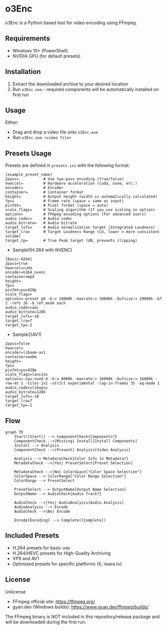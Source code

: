 # o3Enc

o3Enc is a Python based tool for video encoding using FFmpeg.

## Requirements

- Windows 10+ (PowerShell)
- NVIDIA GPU (for default presets)

## Installation

1. Extract the downloaded archive to your desired location
2. Run `o3Enc.exe` - required components will be automatically installed on first run

## Usage

Either:
- Drag and drop a video file onto `o3Enc.exe`
- Run `o3Enc.exe <video file>`

## Presets Usage

Presets are defined in `presets.ini` with the following format:

```
[example_preset_name]
2pass=           # Use two-pass encoding (true/false)
hwaccel=         # Hardware acceleration (cuda, none, etc.)
encoder=         # Encoder
container=       # Container format
height=          # Output height (width is automatically calculated)
fps=             # Frame rate (space = same as input)
pixfmt=          # Pixel format (space = auto)
scale_flags=     # Scaling algorithm (If you use scaling in option)
options=         # FFmpeg encoding options (For advanced users)
audio_codec=     # Audio codec
audio_bitrate=   # Audio bitrate
target_lufs=     # Audio normalization target (Integrated Loudness)
target_lra=      # Target Loudness Range (LU, lower = more consistent volume)
target_tp=       # True Peak target (dB, prevents clipping)
```

- Sample1(H.264 with NVENC)
```
[Basic-H264]
2pass=true
hwaccel=cuda
encoder=h264_nvenc
container=mp4
height=
fps=
pixfmt=yuv420p
scale_flags=
options=-preset p6 -b:v 10000k -maxrate:v 10000k -bufsize:v 20000k -bf 2 -refs 16 -b_ref_mode each
audio_codec=aac
audio_bitrate=128k
target_lufs=-18
target_lra=7
target_tp=-2
```

- Sample2(AV1)
```
2pass=false
hwaccel=
encoder=libaom-av1
container=webm
height=
fps=
pixfmt=yuv420p
scale_flags=lanczos
options=-cpu-used 4 -b:v 8000k -maxrate:v 16000k -bufsize:v 16000k -row-mt 1 -tiles 1x1 -strict experimental -lag-in-frames 35 -aq-mode 1
audio_codec=libopus
audio_bitrate=128k
target_lufs=-18
target_lra=7
target_tp=-2
```

## Flow

```mermaid
graph TD
    Start([Start]) --> ComponentCheck{Components?}
    ComponentCheck -->|Missing| Install[Install Components]
    Install --> Analysis
    ComponentCheck -->|Present| Analysis[Video Analysis]
    
    Analysis --> MetadataCheck{Color Info in Metadata?}
    MetadataCheck -->|Yes| PresetSelect[Preset Selection]
    
    MetadataCheck -->|No| ColorSpace["Color Space Selection"]
    ColorSpace --> ColorRange["Color Range Selection"]
    ColorRange --> PresetSelect
    
    PresetSelect --> OutputName[Output Name Selection]
    OutputName --> AudioCheck{Audio Track?}
    
    AudioCheck -->|Yes| AudioAnalysis[Audio Analysis]
    AudioAnalysis --> Encode
    AudioCheck -->|No| Encode
    
    Encode[Encoding] --> Complete([Complete])
```

## Included Presets

- H.264 presets for basic use
- H.264/HEVC presets for High-Quality Archiving
- VP9 and AV1
- Optimized presets for specific platforms (X, iwara.tv)

## License

Unlicense

- FFmpeg official site: https://ffmpeg.org/
- gyan.dev (Windows builds): https://www.gyan.dev/ffmpeg/builds/

The FFmpeg binary is NOT included in this repository/release package and will be downloaded during the first run.